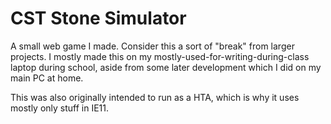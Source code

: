 # CST Stone Simulator

A small web game I made. Consider this a sort of "break" from larger projects. I mostly made this on my mostly-used-for-writing-during-class laptop during school, aside from some later development which I did on my main PC at home.

This was also originally intended to run as a HTA, which is why it uses mostly only stuff in IE11.